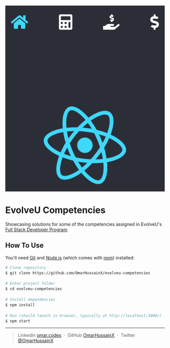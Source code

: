 <p align="center">
<!-- <img src="logo.svg" alt="EvolveU Projects" width="400" /> -->
<img src="screenshot.gif" alt="EvolveU Projects" />
</p>

# EvolveU Competencies
Showcasing solutions for some of the competencies assigned in EvolveU's [Full Stack Developer Program](https://www.evolveu.ca/program).





## How To Use

You'll need [Git](https://git-scm.com) and [Node.js](https://nodejs.org/en/download/) (which comes with [npm](http://npmjs.com)) installed:

```bash
# Clone repository
$ git clone https://github.com/OmarHussainX/evolveu-competencies

# Enter project folder
$ cd evolveu-competencies

# Install dependencies
$ npm install

# Run (should launch in browser, typically at http://localhost:3000/)
$ npm start
```


---

> LinkedIn [omar.codes](http://omar.codes/) &nbsp;&middot;&nbsp;
> GitHub [OmarHussainX](https://github.com/OmarHussainX/) &nbsp;&middot;&nbsp;
> Twitter [@OmarHussainX](https://twitter.com/OmarHussainX)